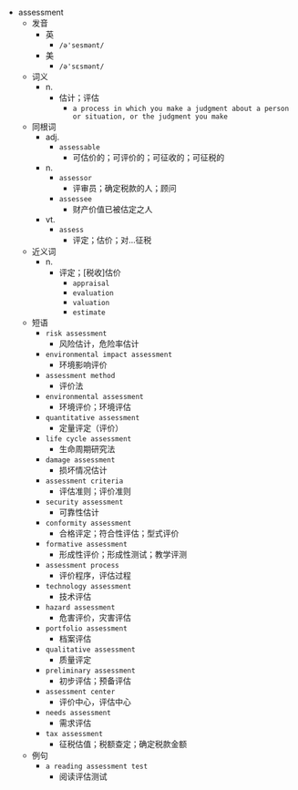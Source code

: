 - assessment
  - 发音
    - 英
      - `/ə'sesmənt/`
    - 美
      - `/ə'sɛsmənt/`
  - 词义
    - n.
      - 估计；评估
        - `a process in which you make a judgment about a person or situation, or the judgment you make`
  - 同根词
    - adj.
      - `assessable`
        - 可估价的；可评价的；可征收的；可征税的
    - n.
      - `assessor`
        - 评审员；确定税款的人；顾问
      - `assessee`
        - 财产价值已被估定之人
    - vt.
      - `assess`
        - 评定；估价；对…征税
  - 近义词
    - n.
      - 评定；[税收]估价
        - `appraisal`
        - `evaluation`
        - `valuation`
        - `estimate`
  - 短语
    - `risk assessment`
      - 风险估计，危险率估计 
    - `environmental impact assessment`
      - 环境影响评价 
    - `assessment method`
      - 评价法 
    - `environmental assessment`
      - 环境评价；环境评估 
    - `quantitative assessment`
      - 定量评定（评价） 
    - `life cycle assessment`
      - 生命周期研究法 
    - `damage assessment`
      - 损坏情况估计 
    - `assessment criteria`
      - 评估准则；评价准则 
    - `security assessment`
      - 可靠性估计 
    - `conformity assessment`
      - 合格评定；符合性评估；型式评价 
    - `formative assessment`
      - 形成性评价；形成性测试；教学评测 
    - `assessment process`
      - 评价程序，评估过程 
    - `technology assessment`
      - 技术评估 
    - `hazard assessment`
      - 危害评价，灾害评估 
    - `portfolio assessment`
      - 档案评估 
    - `qualitative assessment`
      - 质量评定 
    - `preliminary assessment`
      - 初步评估；预备评估 
    - `assessment center`
      - 评价中心，评估中心 
    - `needs assessment`
      - 需求评估 
    - `tax assessment`
      - 征税估值；税额查定；确定税款金额 
  - 例句
    - `a reading assessment test`
      - 阅读评估测试

